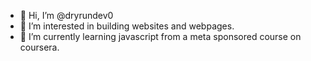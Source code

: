 - 👋 Hi, I’m @dryrundev0
- 👀 I’m interested in building websites and webpages.
- 🌱 I’m currently learning javascript from a meta sponsored course on coursera.

<!---
dryrundev0/dryrundev0 is a ✨ special ✨ repository because its `README.md` (this file) appears on your GitHub profile.
You can click the Preview link to take a look at your changes.
--->
